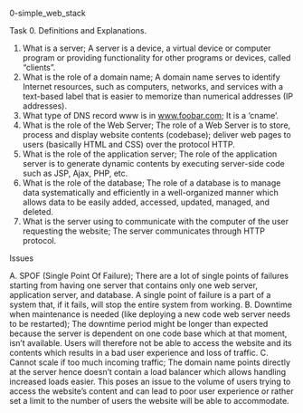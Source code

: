 0-simple_web_stack

Task 0.
Definitions and Explanations.

1. What is a server; A server is a device, a virtual device or computer program or providing
functionality for other programs or devices, called “clients”.
2. What is the role of a domain name; A domain name serves to identify Internet
resources, such as computers, networks, and services with a text-based label that is
easier to memorize than numerical addresses (IP addresses).
3. What type of DNS record www is in www.foobar.com; It is a ‘cname’.
4. What is the role of the Web Server; The role of a Web Server is to store, process and
display website contents (codebase); deliver web pages to users (basically HTML and
CSS) over the protocol HTTP.
5. What is the role of the application server; The role of the application server is to
generate dynamic contents by executing server-side code such as JSP, Ajax,
PHP, etc.
6. What is the role of the database; The role of a database is to manage data
systematically and efficiently in a well-organized manner which allows data to be easily
added, accessed, updated, managed, and deleted.
7. What is the server using to communicate with the computer of the user requesting
the website; The server communicates through HTTP protocol.

Issues

A. SPOF (Single Point Of Failure); There are a lot of single points of failures starting from
having one server that contains only one web server, application server, and database.
A single point of failure is a part of a system that, if it fails, will stop the entire system
from working.
B. Downtime when maintenance is needed (like deploying a new code web server
needs to be restarted); The downtime period might be longer than expected because
the server is dependent on one code base which at that moment, isn’t available. Users
will therefore not be able to access the website and its contents which results in a bad
user experience and loss of traffic.
C. Cannot scale if too much incoming traffic; The domain name points directly at the
server hence doesn’t contain a load balancer which allows handling increased loads
easier. This poses an issue to the volume of users trying to access the website’s content
and can lead to poor user experience or rather set a limit to the number of users the
website will be able to accommodate.
